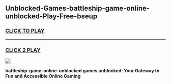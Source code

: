 
## Unblocked-Games-battleship-game-online-unblocked-Play-Free-bseup
<h3>
<a href="https://premium76.site?title=battleship-game-online-unblocked&ref=09A">CLICK TO PLAY</a></h3>
<hr>

<h3>
<a href="https://premium76.site?title=battleship-game-online-unblocked&ref=09A">CLICK 2 PLAY</a>
  
</h3>

<a href="https://premium76.site?title=battleship-game-online-unblocked&ref=09A"><img src="https://clearcache.store/games.png"></a>


**battleship-game-online-unblocked games unblocked: Your Gateway to Fun and Accessible Online Gaming**
